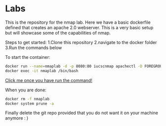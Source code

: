 # Labs

This is the repository for the nmap lab. Here we have a basic dockerfile defined that creates an apache 2.0 webserver. This is a very basic setup but will showcase some of the capabilities of nmap. 

Steps to get started:
1.Clone this repository
2.navigate to the docker folder
3.Run the commands below

To start the container:

```bash
docker run --name=nmaplab -d -p 8080:80 iucscnmap apachectl -D FOREGROUND
docker exec -it nmaplab /bin/bash
```

[Click me once you have run the command!](http://127.0.0.1:8080)


When you are done:

```bash
docker rm -f nmaplab
docker system prune -a
```
Finally delete the git repo provided that you do not want it on your machine anymore : )
